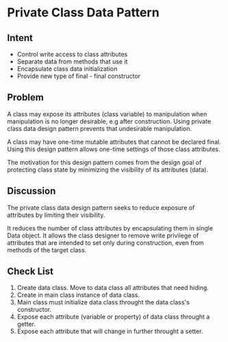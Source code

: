 # Private Class Data Pattern

## Intent

- Control write access to class attributes
- Separate data from methods that use it
- Encapsulate class data initialization
- Provide new type of final - final constructor

## Problem

A class may expose its attributes (class variable) to manipulation when manipulation
is no longer desirable, e.g after construction. Using private class data design
pattern prevents that undesirable manipulation.

A class may have one-time mutable attributes that cannot be declared final. Using
this design pattern allows one-time settings of those class attributes.

The motivation for this design pattern comes from the design goal of protecting 
class state by minimizing the visibility of its attributes (data).

## Discussion

The private class data design pattern seeks to reduce exposure of attributes by 
limiting their visibility.

It reduces the number of class attributes by encapsulating them in single Data object.
It allows the class designer to remove write privilege of attributes that are intended
to set only during construction, even from methods of the target class.

## Check List

1. Create data class. Move to data class all attributes that need hiding.
2. Create in main class instance of data class.
3. Main class must initialize data class throught the data class's constructor.
4. Expose each attribute (variable or property) of data class throught a getter.
5. Expose each attribute that will change in further throught a setter.